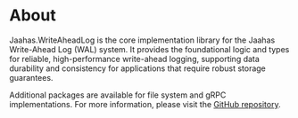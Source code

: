 # About

Jaahas.WriteAheadLog is the core implementation library for the Jaahas Write-Ahead Log (WAL) system. It provides the foundational logic and types for reliable, high-performance write-ahead logging, supporting data durability and consistency for applications that require robust storage guarantees.

Additional packages are available for file system and gRPC implementations. For more information, please visit the [GitHub repository](https://github.com/wazzamatazz/write-ahead-log).
